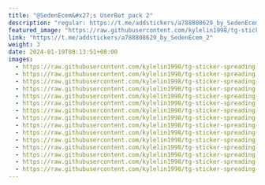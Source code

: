 ```yaml
---
title: "@SedenEcem&#x27;s UserBot pack 2"
description: "regular: https://t.me/addstickers/a788808629_by_SedenEcem_2"
featured_image: "https://raw.githubusercontent.com/kylelin1998/tg-sticker-spreading-worldwide-images/main/img/f5aa32a8-c08e-4f03-bc64-a0c890d76ad5.jpg"
link: "https://t.me/addstickers/a788808629_by_SedenEcem_2"
weight: 3
date: 2024-01-19T08:13:51+08:00
images:
  - https://raw.githubusercontent.com/kylelin1998/tg-sticker-spreading-worldwide-images/main/img/f5aa32a8-c08e-4f03-bc64-a0c890d76ad5.jpg
  - https://raw.githubusercontent.com/kylelin1998/tg-sticker-spreading-worldwide-images/main/img/80aadd6d-a9f0-4956-9369-782be5072094.jpg
  - https://raw.githubusercontent.com/kylelin1998/tg-sticker-spreading-worldwide-images/main/img/4eca4067-d306-4df1-a134-4ec8f98b2a5e.jpg
  - https://raw.githubusercontent.com/kylelin1998/tg-sticker-spreading-worldwide-images/main/img/b63447ef-f401-4202-a732-67f356452582.jpg
  - https://raw.githubusercontent.com/kylelin1998/tg-sticker-spreading-worldwide-images/main/img/7f8251c3-e8b2-472a-bb61-83c589778e7a.jpg
  - https://raw.githubusercontent.com/kylelin1998/tg-sticker-spreading-worldwide-images/main/img/692ebdcd-4faf-40ff-93ec-34f9def19e7f.jpg
  - https://raw.githubusercontent.com/kylelin1998/tg-sticker-spreading-worldwide-images/main/img/ed756b47-e67b-407d-b8d0-cc85d1d29c2a.jpg
  - https://raw.githubusercontent.com/kylelin1998/tg-sticker-spreading-worldwide-images/main/img/56e30b9b-db3f-42e1-981e-e9372cc7bfeb.jpg
  - https://raw.githubusercontent.com/kylelin1998/tg-sticker-spreading-worldwide-images/main/img/241f9013-c063-410f-ac2e-d0f8ae807288.jpg
  - https://raw.githubusercontent.com/kylelin1998/tg-sticker-spreading-worldwide-images/main/img/cfccc87b-6a9b-4f39-a418-01c9e25ffa87.jpg
  - https://raw.githubusercontent.com/kylelin1998/tg-sticker-spreading-worldwide-images/main/img/7aa15708-2986-4da5-8f22-694cf7ce4d25.jpg
  - https://raw.githubusercontent.com/kylelin1998/tg-sticker-spreading-worldwide-images/main/img/10fd96c9-6c0c-43b6-b7c1-7f16d2e0b07b.jpg
  - https://raw.githubusercontent.com/kylelin1998/tg-sticker-spreading-worldwide-images/main/img/f026359d-7afc-433c-9cc0-22127415ec40.jpg
  - https://raw.githubusercontent.com/kylelin1998/tg-sticker-spreading-worldwide-images/main/img/e13c74e6-7bd0-43fb-9fe5-b371ac50db3f.jpg
  - https://raw.githubusercontent.com/kylelin1998/tg-sticker-spreading-worldwide-images/main/img/8d4bba93-e7cf-4239-a2f5-adf8ae886a4a.jpg
---
```

